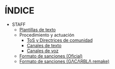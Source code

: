 # ÍNDICE
- STAFF
  - [Plantillas de texto](./Plantillas)
  - Procedimiento y actuación
    - [ToS y Directrices de comunidad](./Actuaci%C3%B3n/ToS%26CG/)
    - [Canales de texto](./Actuaci%C3%B3n/TextCH/)
    - [Canales de voz](./Actuaci%C3%B3n/VoiceCH/)
  - [Formato de sanciones (Oficial)](https://m.gatitos.world/intro/formato-de-sanciones)
  - [Formato de sanciones (GΛCΛRBLΛ remake)]()